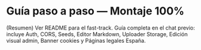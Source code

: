 # Guía paso a paso — Montaje 100%
(Resumen) Ver README para el fast-track. Guía completa en el chat previo: incluye Auth, CORS, Seeds, Editor Markdown, Uploader Storage, Edición visual admin, Banner cookies y Páginas legales España.
